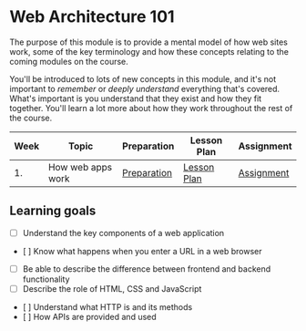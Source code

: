# Web Architecture 101

The purpose of this module is to provide a mental model of how web sites work, some of the key terminology and how these concepts relating to the coming modules on the course.

You'll be introduced to lots of new concepts in this module, and it's not important to _remember_ or _deeply understand_ everything that's covered. What's important is you understand that they exist and how they fit together. You'll learn a lot more about how they work throughout the rest of the course.

| Week | Topic             | Preparation                     | Lesson Plan                     | Assignment                    |
| ---- | ----------------- | ------------------------------- | ------------------------------- | ----------------------------- |
| 1.   | How web apps work | [Preparation](./preparation.md) | [Lesson Plan](./lesson-plan.md) | [Assignment](./assignment.md) |

## Learning goals

- [ ] Understand the key components of a web application
- [ ] Know what happens when you enter a URL in a web browser
- [ ] Be able to describe the difference between frontend and backend functionality
- [ ] Describe the role of HTML, CSS and JavaScript
- [ ] Understand what HTTP is and its methods
- [ ] How APIs are provided and used
